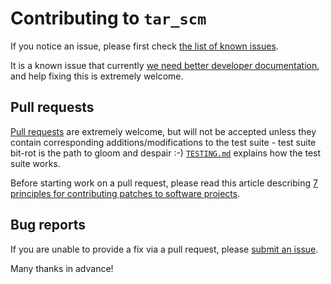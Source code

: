 # Contributing to `tar_scm`

If you notice an issue, please first check [the list of known issues](https://github.com/openSUSE/obs-service-tar_scm/issues?state=open).

It is a known issue that currently [we need better developer
documentation](https://github.com/openSUSE/obs-service-tar_scm/issues/195),
and help fixing this is extremely welcome.

## Pull requests

[Pull requests](https://help.github.com/articles/using-pull-requests)
are extremely welcome, but will not be accepted unless they contain
corresponding additions/modifications to the test suite - test suite
bit-rot is the path to gloom and despair :-)  [`TESTING.md`](TESTING.md)
explains how the test suite works.

Before starting work on a pull request, please read this article
describing [7 principles for contributing patches to software projects](http://blog.adamspiers.org/2012/11/10/7-principles-for-contributing-patches-to-software-projects/).

## Bug reports

If you are unable to provide a fix via a pull request, please
[submit an issue](https://github.com/openSUSE/obs-service-tar_scm/issues/new).

Many thanks in advance!
